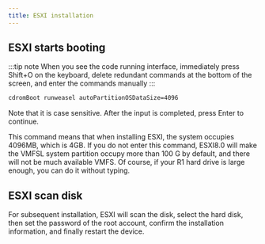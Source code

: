 ```yaml
---
title: ESXI installation
---
```


## ESXI starts booting

:::tip note
When you see the code running interface, immediately press Shift+O on the keyboard, delete redundant commands at the bottom of the screen, and enter the commands manually
:::

```sh
cdromBoot runweasel autoPartitionOSDataSize=4096
```

Note that it is case sensitive. After the input is completed, press Enter to continue.

This command means that when installing ESXI, the system occupies 4096MB, which is 4GB. If you do not enter this command, ESXI8.0 will make the VMFSL system partition occupy more than 100 G by default, and there will not be much available VMFS. Of course, if your R1 hard drive is large enough, you can do it without typing.

## ESXI scan disk

For subsequent installation, ESXI will scan the disk, select the hard disk, then set the password of the root account, confirm the installation information, and finally restart the device.
